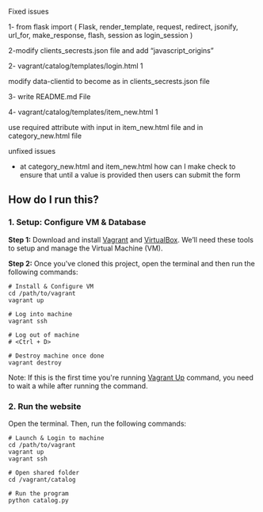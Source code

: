 ﻿Fixed issues

1- from flask import (
    Flask,
    render_template,
    request,
    redirect,
    jsonify,
    url_for,
    make_response,
    flash,
    session as login_session
)

2-modify clients_secrests.json file and add “javascript_origins”

2- vagrant/catalog/templates/login.html 1

modify data-clientid to become as in clients_secrests.json file


3- write README.md File 


4- vagrant/catalog/templates/item_new.html 1

use required attribute with input  in item_new.html file 
and 
in category_new.html file 


unfixed issues 
 -  at category_new.html and item_new.html how can I make  check to ensure that until a value is provided then users can submit the form 

## How do I run this?

### 1. Setup: Configure VM & Database

**Step 1:** Download and install [Vagrant](https://www.vagrantup.com/) and [VirtualBox](https://www.virtualbox.org). We’ll need these tools to setup and manage the Virtual Machine (VM). 


**Step 2:** Once you've cloned this project, open the terminal and then run the following commands:

```
# Install & Configure VM
cd /path/to/vagrant
vagrant up

# Log into machine
vagrant ssh

# Log out of machine
# <Ctrl + D>

# Destroy machine once done
vagrant destroy

```

Note: If this is the first time you're running [Vagrant Up](https://www.vagrantup.com/docs/cli/up.html) command, you need to wait a while after running the command. 


### 2. Run the website

Open the terminal. Then, run the following commands:

```
# Launch & Login to machine
cd /path/to/vagrant
vagrant up
vagrant ssh

# Open shared folder
cd /vagrant/catalog 

# Run the program
python catalog.py
```

